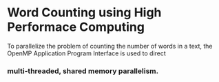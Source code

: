 # Word Counting using High Performace Computing
To parallelize the problem of counting the number of words in a text, the OpenMP Application Program Interface
is used to direct <h3>multi-threaded, shared memory parallelism.</h3>
